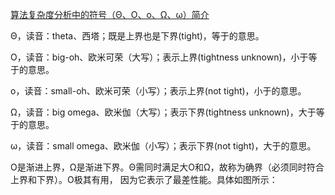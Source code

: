 [算法复杂度分析中的符号（Θ、Ο、ο、Ω、ω）简介](http://www.aichengxu.com/view/6725391)

Θ，读音：theta、西塔；既是上界也是下界(tight)，等于的意思。

Ο，读音：big-oh、欧米可荣（大写）；表示上界(tightness unknown)，小于等于的意思。

ο，读音：small-oh、欧米可荣（小写）；表示上界(not tight)，小于的意思。

Ω，读音：big omega、欧米伽（大写）；表示下界(tightness unknown)，大于等于的意思。

ω，读音：small omega、欧米伽（小写）；表示下界(not tight)，大于的意思。



Ο是渐进上界，Ω是渐进下界。Θ需同时满足大Ο和Ω，故称为确界（必须同时符合上界和下界）。Ο极其有用，
因为它表示了最差性能。具体如图所示：
